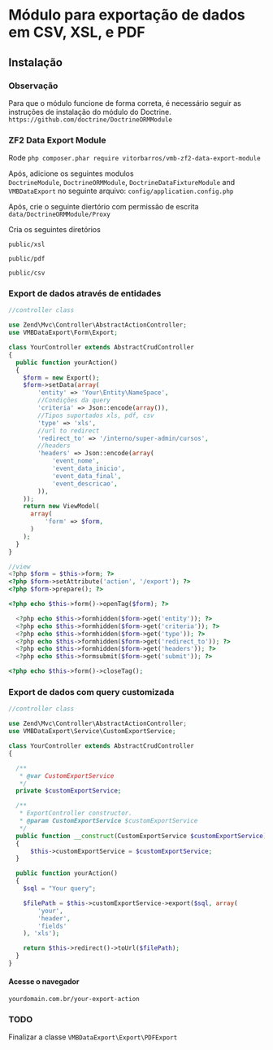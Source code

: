 # Módulo para exportação de dados em CSV, XSL, e PDF

## Instalação

### Observação
Para que o módulo funcione de forma correta, é necessário seguir as instruções de instalação do módulo do Doctrine.
`https://github.com/doctrine/DoctrineORMModule`

### ZF2 Data Export Module

Rode
`php composer.phar require vitorbarros/vmb-zf2-data-export-module`

Após, adicione os seguintes modulos  
`DoctrineModule`, `DoctrineORMModule`, `DoctrineDataFixtureModule` and `VMBDataExport` no seguinte arquivo: `config/application.config.php`

Após, crie o seguinte diertório com permissão de escrita
`data/DoctrineORMModule/Proxy`

Cria os seguintes diretórios

`public/xsl`

`public/pdf`

`public/csv`

### Export de dados através de entidades

```php
//controller class

use Zend\Mvc\Controller\AbstractActionController;
use VMBDataExport\Form\Export;

class YourController extends AbstractCrudController
{
  public function yourAction()
  {
    $form = new Export();
    $form->setData(array(
        'entity' => 'Your\Entity\NameSpace',
        //Condições da query
        'criteria' => Json::encode(array()),
        //Tipos suportados xls, pdf, csv
        'type' => 'xls',
        //url to redirect
        'redirect_to' => '/interno/super-admin/cursos',
        //headers
        'headers' => Json::encode(array(
            'event_nome',
            'event_data_inicio',
            'event_data_final',
            'event_descricao',
        )),
    ));
    return new ViewModel(
      array(
          'form' => $form,
      )
    );
  }
}

//view
<?php $form = $this->form; ?>
<?php $form->setAttribute('action', '/export'); ?>
<?php $form->prepare(); ?>

<?php echo $this->form()->openTag($form); ?>

  <?php echo $this->formhidden($form->get('entity')); ?>
  <?php echo $this->formhidden($form->get('criteria')); ?>
  <?php echo $this->formhidden($form->get('type')); ?>
  <?php echo $this->formhidden($form->get('redirect_to')); ?>
  <?php echo $this->formhidden($form->get('headers')); ?>
  <?php echo $this->formsubmit($form->get('submit')); ?>

<?php echo $this->form()->closeTag();

```

### Export de dados com query customizada

```php
//controller class

use Zend\Mvc\Controller\AbstractActionController;
use VMBDataExport\Service\CustomExportService;

class YourController extends AbstractCrudController
{

  /**
   * @var CustomExportService
   */
  private $customExportService;

  /**
   * ExportController constructor.
   * @param CustomExportService $customExportService
   */
  public function __construct(CustomExportService $customExportService)
  {
      $this->customExportService = $customExportService;
  }

  public function yourAction()
  {
    $sql = "Your query";

    $filePath = $this->customExportService->export($sql, array(
        'your',
        'header',
        'fields'
    ), 'xls');

    return $this->redirect()->toUrl($filePath);
  }
}

```
#### Acesse o navegador
`yourdomain.com.br/your-export-action`

### TODO
Finalizar a classe `VMBDataExport\Export\PDFExport`




